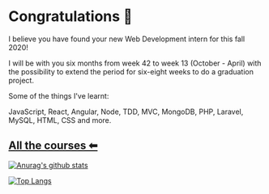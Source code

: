 # Congratulations 🎉

<!--
**andreasnyh/andreasnyh** is a ✨ _special_ ✨ repository because its `README.md` (this file) appears on your GitHub profile.

Here are some ideas to get you started:

- 🔭 I’m currently working on ...
- 🌱 I’m currently learning ...
- 👯 I’m looking to collaborate on ...
- 🤔 I’m looking for help with ...
- 💬 Ask me about ...
- 📫 How to reach me: ...
- 😄 Pronouns: ...
- ⚡ Fun fact: ...
-->

I believe you have found your new Web Development intern
for this fall 2020!

I will be with you six months from week 42 to week 13 (October - April)
with the possibility to extend the period for six-eight weeks
to do a graduation project.

Some of the things I've learnt:

JavaScript, React, Angular,
Node, TDD, MVC, MongoDB,
PHP, Laravel, MySQL,
HTML, CSS and more.

## [All the courses ⬅](https://www.notion.so/Kursplaner-999a867632224a708042fbe5a98fcc90)

[![Anurag's github stats](https://github-readme-stats.vercel.app/api?username=andreasnyh&count_private=true&show_icons=true)](https://github.com/anuraghazra/github-readme-stats)

[![Top Langs](https://github-readme-stats.vercel.app/api/top-langs/?username=andreasnyh&layout=compact)](https://github.com/anuraghazra/github-readme-stats)
